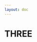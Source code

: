 ```yaml
---
layout: doc
---
```


# THREE

  <div class="container">
    <canvas id="bg"></canvas>
  </div>


<script setup lang="ts">
import * as THREE from 'three'
import gsap from 'gsap'
import { onMounted } from 'vue'


onMounted(() => {
  //scene
  const scene = new THREE.Scene()
  //Create our sphere
  const geometry = new THREE.SphereGeometry(3, 64, 64)
  const material = new THREE.MeshStandardMaterial({
    color: '#00ff83',
    roughness: 0.5,
  })
  const mesh = new THREE.Mesh(geometry, material)
  scene.add(mesh)

  // light
  const light = new THREE.PointLight(0xffffff, 1, 100)
  light.position.set(0, 10, 10)
  light.intensity = 1.25
  scene.add(light)
  //camera
  const camera = new THREE.PerspectiveCamera(
    45,
    860 /500,
    0.1,
    100
  )
  camera.position.z = 20
  scene.add(camera)

  // renderer
  const canvas: HTMLCanvasElement = document.querySelector(
    '#bg'
  ) as HTMLCanvasElement
  const renderer = new THREE.WebGLRenderer({
    canvas: canvas,
  })
  // 與滑鼠事件建立連線


  renderer.setSize(860,500)
  renderer.setPixelRatio(2)
  renderer.render(scene, camera)

  function animate() {
    requestAnimationFrame(animate)
    // mesh.rotation.x += 0.01
    // light.position.y += 0.01
    // light.position.z += 0.01

    renderer.render(scene, camera)
  }
  animate()

  window.addEventListener('resize', () => {
    camera.updateProjectionMatrix()
    camera.aspect = 860 /500
    renderer.setSize(860,500)
  })

  // timeline

  const t1 = gsap.timeline({ defaults: { duration: 1 } })
  t1.fromTo(mesh.scale, { z: 0, x: 0, y: 0 }, { z: 1, x: 1, y: 1 })
  t1.fromTo('nav', { y: '-100%' }, { y: '0%' })
  t1.fromTo('.title', { opacity: 0 }, { opacity: 1 })

  // mouse color

  let mouseDown = false
  let rgb = [12, 23, 25]
  window.addEventListener('mousedown', () => {
    mouseDown = true
  })
  window.addEventListener('mouseup', () => {
    mouseDown = false
  })

  window.addEventListener('mousemove', (e) => {
    if (mouseDown) {
      rgb = [
        Math.round((e.pageX / 860) * 255),
        Math.round((e.pageY /500) * 255),
        150,
      ]
      let newColor = new THREE.Color(`rgb(${rgb.join(',')})`)
      gsap.to(mesh.material.color, {
        r: newColor.r,
        g: newColor.g,
        b: newColor.b,
      })
    }
  })
})
</script>

<style scoped>
/* canvas {
  position: fixed;
  top: 0;
  left: 0;
} */
.container {
  width:100%;
  position: relative;
}

canvas {
  position: absolute;
  top: 0;
  left: 0;
  z-index: 1;
}

nav {
  color: white;
  z-index: 2;
  position: relative;
  padding: 4rem;
  display: flex;
  justify-content: space-between;
}
nav a {
  text-decoration: none;
  color: white;
  font-weight: bold;
}
nav ul {
  list-style: none;
  display: flex;
  gap: 4rem;
}
h1.title {
  color: white;
  z-index: 2;
  position: absolute;
  font-size: 3rem;
  left: 50%;
  top: 25%;
  transform: translate(-50%, -75%);
}
</style>
